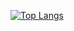 [![Top Langs](https://github-readme-stats.vercel.app/api/top-langs/?username=victorrschmidt&layout=compact&theme=default&text_color=191919&border_color=b6b4b4)](https://github.com/anuraghazra/github-readme-stats)
